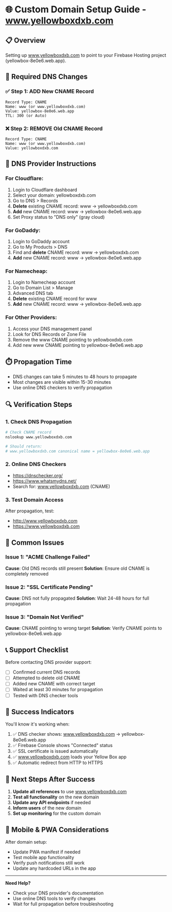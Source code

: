 # 🌐 Custom Domain Setup Guide - www.yellowboxdxb.com

## 📋 **Overview**
Setting up www.yellowboxdxb.com to point to your Firebase Hosting project (yellowbox-8e0e6.web.app).

## 🎯 **Required DNS Changes**

### ✅ **Step 1: ADD New CNAME Record**
```
Record Type: CNAME
Name: www (or www.yellowboxdxb.com)
Value: yellowbox-8e0e6.web.app
TTL: 300 (or Auto)
```

### ❌ **Step 2: REMOVE Old CNAME Record**
```
Record Type: CNAME
Name: www (or www.yellowboxdxb.com) 
Value: yellowboxdxb.com
```

## 🔧 **DNS Provider Instructions**

### For Cloudflare:
1. Login to Cloudflare dashboard
2. Select your domain: yellowboxdxb.com
3. Go to DNS > Records
4. **Delete** existing CNAME record: www → yellowboxdxb.com
5. **Add** new CNAME record: www → yellowbox-8e0e6.web.app
6. Set Proxy status to "DNS only" (gray cloud)

### For GoDaddy:
1. Login to GoDaddy account
2. Go to My Products > DNS
3. Find and **delete** CNAME record: www → yellowboxdxb.com
4. **Add** new CNAME record: www → yellowbox-8e0e6.web.app

### For Namecheap:
1. Login to Namecheap account
2. Go to Domain List > Manage
3. Advanced DNS tab
4. **Delete** existing CNAME record for www
5. **Add** new CNAME record: www → yellowbox-8e0e6.web.app

### For Other Providers:
1. Access your DNS management panel
2. Look for DNS Records or Zone File
3. Remove the www CNAME pointing to yellowboxdxb.com
4. Add new www CNAME pointing to yellowbox-8e0e6.web.app

## ⏱️ **Propagation Time**
- DNS changes can take 5 minutes to 48 hours to propagate
- Most changes are visible within 15-30 minutes
- Use online DNS checkers to verify propagation

## 🔍 **Verification Steps**

### 1. Check DNS Propagation
```bash
# Check CNAME record
nslookup www.yellowboxdxb.com

# Should return:
# www.yellowboxdxb.com canonical name = yellowbox-8e0e6.web.app
```

### 2. Online DNS Checkers
- https://dnschecker.org/
- https://www.whatsmydns.net/
- Search for: www.yellowboxdxb.com (CNAME)

### 3. Test Domain Access
After propagation, test:
- http://www.yellowboxdxb.com
- https://www.yellowboxdxb.com

## 🚨 **Common Issues**

### Issue 1: "ACME Challenge Failed"
**Cause**: Old DNS records still present
**Solution**: Ensure old CNAME is completely removed

### Issue 2: "SSL Certificate Pending"
**Cause**: DNS not fully propagated
**Solution**: Wait 24-48 hours for full propagation

### Issue 3: "Domain Not Verified"
**Cause**: CNAME pointing to wrong target
**Solution**: Verify CNAME points to yellowbox-8e0e6.web.app

## 📞 **Support Checklist**

Before contacting DNS provider support:
- [ ] Confirmed current DNS records
- [ ] Attempted to delete old CNAME
- [ ] Added new CNAME with correct target
- [ ] Waited at least 30 minutes for propagation
- [ ] Tested with DNS checker tools

## 🎉 **Success Indicators**

You'll know it's working when:
1. ✅ DNS checker shows: www.yellowboxdxb.com → yellowbox-8e0e6.web.app
2. ✅ Firebase Console shows "Connected" status
3. ✅ SSL certificate is issued automatically
4. ✅ www.yellowboxdxb.com loads your Yellow Box app
5. ✅ Automatic redirect from HTTP to HTTPS

## 🔄 **Next Steps After Success**

1. **Update all references** to use www.yellowboxdxb.com
2. **Test all functionality** on the new domain
3. **Update any API endpoints** if needed
4. **Inform users** of the new domain
5. **Set up monitoring** for the custom domain

## 📱 **Mobile & PWA Considerations**

After domain setup:
- Update PWA manifest if needed
- Test mobile app functionality
- Verify push notifications still work
- Update any hardcoded URLs in the app

---

**Need Help?** 
- Check your DNS provider's documentation
- Use online DNS tools to verify changes
- Wait for full propagation before troubleshooting